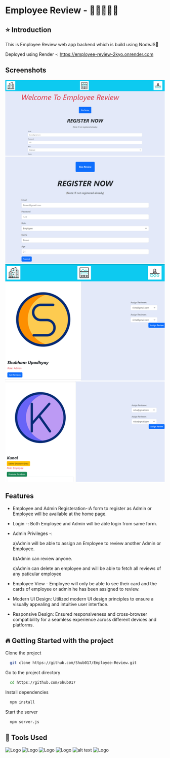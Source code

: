 
# Employee Review - 👨‍💼👩🏼‍💼
## ⭐ Introduction 

This is Employee Review web app backend which is build using NodeJS🚀

Deployed using Render -: https://employee-review-2kyo.onrender.com





## Screenshots

![App Screenshot](ScreenShots/Screenshot%202024-03-23%20135539.png)
![App Screenshot](ScreenShots/Screenshot%202024-03-23%20140210.png)
![App Screenshot](ScreenShots/Screenshot%202024-03-23%20140326.png)
![App Screenshot](ScreenShots/Screenshot%202024-03-23%20140354.png)


## Features

- Employee and Admin Registeration-:A form to register as Admin or Employee will be available at the home page.

- Login -: Both Employee and Admin will be able login from same form.

- Admin Privileges -: 
    
    a)Admin will be able to assign an Employee to review another Admin or Employee.

    b)Admin can review anyone.
    
    c)Admin can delete an employee and will be able to fetch all reviews of any paticular employee

- Employee View - Employee will only be able to see their card and the cards of employee or admin he has been assigned to review.

- Modern UI Design: Utilized modern UI design principles to ensure a visually appealing and intuitive user interface.

- Responsive Design: Ensured responsiveness and cross-browser compatibility for a seamless experience across different devices and platforms.





## 🔥 Getting Started with the project

Clone the project

```bash
  git clone https://github.com/Shub017/Employee-Review.git
```

Go to the project directory

```bash
  cd https://github.com/Shub017
```

Install dependencies

```bash
  npm install
```

Start the server

```bash
  npm server.js
```


## 🔨 Tools Used

![Logo](https://camo.githubusercontent.com/e56ca1eaaab376d28db9d2cc5f9b4764d97dfdc52235e5fe96d03f2e63d9550b/68747470733a2f2f7777772e77332e6f72672f68746d6c2f6c6f676f2f646f776e6c6f6164732f48544d4c355f4c6f676f5f3235362e706e67)
![Logo](https://camo.githubusercontent.com/c541c11ce18a7abaf63765b8dbbee0540892a73d54a6eedf616eec2d13937ce3/68747470733a2f2f6c6f676f6469782e636f6d2f6c6f676f2f3437303330392e706e67)
![Logo](https://upload.wikimedia.org/wikipedia/commons/thumb/6/6a/JavaScript-logo.png/240px-JavaScript-logo.png)
![Logo](https://camo.githubusercontent.com/a9a2d6bf2fca57ecf18a1f129bf6079370f1ceacc6997e873f25d1b4396195e9/68747470733a2f2f636f64652e76697375616c73747564696f2e636f6d2f6173736574732f6170706c652d746f7563682d69636f6e2e706e67)
![alt text](image.png)
![Logo](https://miro.medium.com/v2/resize:fit:512/1*doAg1_fMQKWFoub-6gwUiQ.png)


